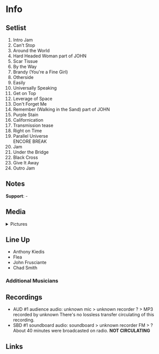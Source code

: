 # Info

## Setlist

1. Intro Jam
2. Can't Stop
3. Around the World
4. Hard Headed Woman part of JOHN
5. Scar Tissue
6. By the Way
7. Brandy (You're a Fine Girl)
8. Otherside
9. Easily
10. Universally Speaking
11. Get on Top
12. Leverage of Space
13. Don't Forget Me
14. Remember (Walking in the Sand) part of JOHN
15. Purple Stain
16. Californication
17. Transmission tease
18. Right on Time
19. Parallel Universe
<br> ENCORE BREAK
20. Jam
21. Under the Bridge
22. Black Cross
23. Give It Away
24. Outro Jam

## Notes

**Support**: -

## Media 

<details>
  <summary>Pictures</summary>
  <!--<img alt="Setlist" title="Setlist" src="_.jpg" height="200" />-->
  <!--<img alt="Clipping" title="Clipping" src="_.jpg" height="200" />-->
</details>

## Line Up

* Anthony Kiedis
* Flea
* John Frusciante
* Chad Smith

### Additional Musicians

## Recordings

* AUD #1 audience audio: unknown mic > unknown recorder ? > MP3 recorded by unknown There's no lossless transfer circulating of this recording.
* SBD #1 soundboard audio: soundboard > unknown recorder FM > ? About 40 minutes were broadcasted on radio. **NOT CIRCULATING**

## Links
